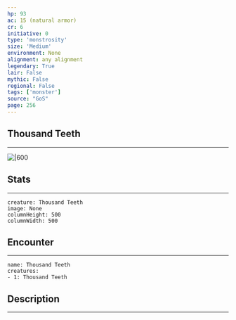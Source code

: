 ```yaml
---
hp: 93
ac: 15 (natural armor)
cr: 6
initiative: 0
type: 'monstrosity'    
size: 'Medium'
environment: None
alignment: any alignment
legendary: True
lair: False
mythic: False
regional: False
tags: ['monster']
source: "GoS"
page: 256
---
```


## Thousand Teeth
---

![|600](D:/Program%20Files/5e.tools/img/bestiary/GoS/Thousand%20Teeth.jpg)

## Stats
---

```statblock
creature: Thousand Teeth
image: None
columnHeight: 500
columnWidth: 500
```

## Encounter
---

```encounter-table
name: Thousand Teeth
creatures:
- 1: Thousand Teeth
```

## Description
---




